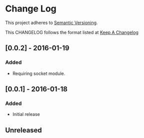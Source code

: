# Change Log
This project adheres to [Semantic Versioning](http://semver.org/).

This CHANGELOG follows the format listed at [Keep A Changelog](http://keepachangelog.com/)

## [0.0.2] - 2016-01-19
### Added
- Requiring socket module.

## [0.0.1] - 2016-01-18
### Added
- Initial release

## Unreleased

